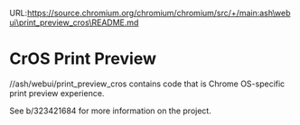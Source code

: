 URL:https://source.chromium.org/chromium/chromium/src/+/main:ash\webui\print_preview_cros\README.md
# CrOS Print Preview

//ash/webui/print_preview_cros contains code that is Chrome OS-specific print
preview experience.

See b/323421684 for more information on the project.